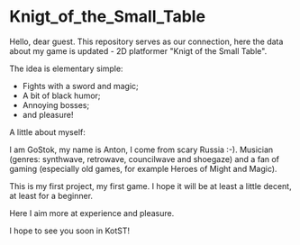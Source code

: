 # Knigt_of_the_Small_Table

Hello, dear guest.
This repository serves as our connection, here the data about my game is updated - 2D platformer "Knigt of the Small Table".

The idea is elementary simple:
- Fights with a sword and magic;
- A bit of black humor;
- Annoying bosses;
- and pleasure!

A little about myself:

I am GoStok, my name is Anton, I come from scary Russia :-).
Musician (genres: synthwave, retrowave, councilwave and shoegaze) and a fan of gaming (especially old games, for example Heroes of Might and Magic).

This is my first project, my first game.
I hope it will be at least a little decent, at least for a beginner.

Here I aim more at experience and pleasure.

I hope to see you soon in KotST!
